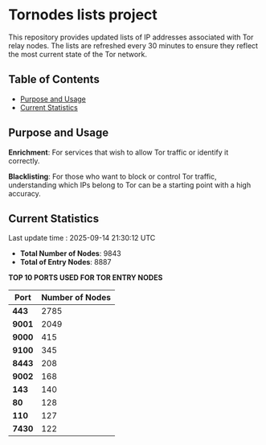 # Tornodes lists project

This repository provides updated lists of IP addresses associated with Tor relay nodes. The lists are refreshed every 30 minutes to ensure they reflect the most current state of the Tor network.

## Table of Contents

- [Purpose and Usage](#purpose-and-usage)
- [Current Statistics](#current-statistics)


## Purpose and Usage

**Enrichment**: For services that wish to allow Tor traffic or identify it correctly.

**Blacklisting**: For those who want to block or control Tor traffic, understanding which IPs belong to Tor can be a starting point with a high accuracy.

## Current Statistics

Last update time : 2025-09-14 21:30:12 UTC

- **Total Number of Nodes**: 9843
- **Total of Entry Nodes**: 8887

**TOP 10 PORTS USED FOR TOR ENTRY NODES**

| **Port** | **Number of Nodes** |
|------|-----------------|
| **443**   | 2785  |
| **9001**   | 2049  |
| **9000**   | 415  |
| **9100**   | 345  |
| **8443**   | 208  |
| **9002**   | 168  |
| **143**   | 140  |
| **80**   | 128  |
| **110**   | 127  |
| **7430**   | 122  |

